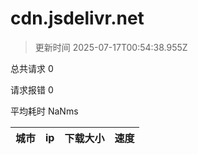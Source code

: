 
  # cdn.jsdelivr.net

  > 更新时间 2025-07-17T00:54:38.955Z
  
  总共请求 0

  请求报错 0

  平均耗时 NaNms

|城市|ip|下载大小|速度|
|-----|----------|---|---|

  